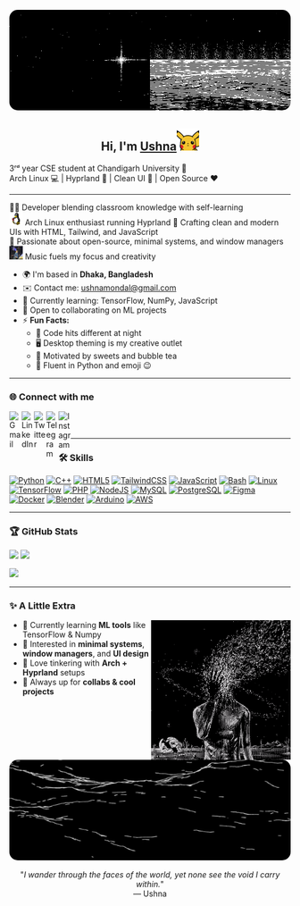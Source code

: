 <p align="center">
  <img src="https://raw.githubusercontent.com/not-Ushna/not-Ushna/main/void.gif" 
       width="100%" height="180px" 
       style="border-radius: 15px;" />
</p>

<h2 align="center">Hi, I'm <a href="https://github.com/not-Ushna">Ushna</a><img src="https://raw.githubusercontent.com/not-Ushna/not-Ushna/main/pikahello.gif" width="40px" height="40px"></h2>

3ʳᵈ year CSE student at Chandigarh University 🏫  
Arch Linux 💻 | Hyprland 🧠 | Clean UI 🎨 | Open Source ❤️

---

👩‍💻 Developer blending classroom knowledge with self-learning  
<img src="https://raw.githubusercontent.com/not-Ushna/not-Ushna/main/linux.gif" width="24px" height="24px"> Arch Linux enthusiast running Hyprland 
🎨 Crafting clean and modern UIs with HTML, Tailwind, and JavaScript  
🧠 Passionate about open-source, minimal systems, and window managers  
<img src="https://raw.githubusercontent.com/not-Ushna/not-Ushna/main/peace.gif" width="24px" height="24px"> Music fuels my focus and creativity

- 🌍 I'm based in **Dhaka, Bangladesh**  
- ✉️ Contact me: [ushnamondal@gmail.com](mailto:ushnamondal@gmail.com)  
- 🧠 Currently learning: TensorFlow, NumPy, JavaScript  
- 🤝 Open to collaborating on ML projects  
- ⚡ **Fun Facts:**  
  - 🌙 Code hits different at night  
  - 🖥️ Desktop theming is my creative outlet  
  - 🍰 Motivated by sweets and bubble tea  
  - 🐍 Fluent in Python and emoji 😉

---

### 🌐 Connect with me

<p align="left">
<a href="mailto:ushnamondal@gmail.com"><img align="left" alt="Gmail" width="22px" src="https://cdn.jsdelivr.net/npm/simple-icons@v3/icons/gmail.svg"/></a>
<a href="https://www.linkedin.com/in/ushnamondal" target="_blank"><img align="left" alt="LinkedIn" width="22px" src="https://cdn.jsdelivr.net/npm/simple-icons@v3/icons/linkedin.svg"/></a>
<a href="https://twitter.com/" target="_blank"><img align="left" alt="Twitter" width="22px" src="https://cdn.jsdelivr.net/npm/simple-icons@v3/icons/twitter.svg"/></a>
<a href="https://t.me/" target="_blank"><img align="left" alt="Telegram" width="22px" src="https://cdn.jsdelivr.net/npm/simple-icons@v3/icons/telegram.svg"/></a>
<a href="https://www.instagram.com/" target="_blank"><img align="left" alt="Instagram" width="22px" src="https://cdn.jsdelivr.net/npm/simple-icons@v3/icons/instagram.svg"/></a>
</p>

<br/>
<br/>

---

### 🛠️ Skills

<p align="left">
<a href="https://www.python.org/" target="_blank"><img src="https://raw.githubusercontent.com/danielcranney/readme-generator/main/public/icons/skills/python-colored.svg" width="36" height="36" alt="Python" /></a>
<a href="https://docs.microsoft.com/en-us/cpp/" target="_blank"><img src="https://raw.githubusercontent.com/danielcranney/readme-generator/main/public/icons/skills/cplusplus-colored.svg" width="36" height="36" alt="C++" /></a>
<a href="https://developer.mozilla.org/en-US/docs/Glossary/HTML5" target="_blank"><img src="https://raw.githubusercontent.com/danielcranney/readme-generator/main/public/icons/skills/html5-colored.svg" width="36" height="36" alt="HTML5" /></a>
<a href="https://tailwindcss.com/" target="_blank"><img src="https://raw.githubusercontent.com/danielcranney/readme-generator/main/public/icons/skills/tailwindcss-colored.svg" width="36" height="36" alt="TailwindCSS" /></a>
<a href="https://developer.mozilla.org/en-US/docs/Web/JavaScript" target="_blank"><img src="https://raw.githubusercontent.com/danielcranney/readme-generator/main/public/icons/skills/javascript-colored.svg" width="36" height="36" alt="JavaScript" /></a>
<a href="https://www.gnu.org/software/bash/" target="_blank"><img src="https://raw.githubusercontent.com/danielcranney/readme-generator/main/public/icons/skills/gnubash.svg" width="36" height="36" alt="Bash" /></a>
<a href="https://www.linux.org" target="_blank"><img src="https://raw.githubusercontent.com/danielcranney/readme-generator/main/public/icons/skills/linux-colored.svg" width="36" height="36" alt="Linux" /></a>
<a href="https://www.tensorflow.org/" target="_blank"><img src="https://raw.githubusercontent.com/danielcranney/readme-generator/main/public/icons/skills/tensorflow-colored.svg" width="36" height="36" alt="TensorFlow" /></a>
<a href="https://www.php.net/" target="_blank"><img src="https://raw.githubusercontent.com/danielcranney/readme-generator/main/public/icons/skills/php-colored.svg" width="36" height="36" alt="PHP" /></a>
<a href="https://nodejs.org/en/" target="_blank"><img src="https://raw.githubusercontent.com/danielcranney/readme-generator/main/public/icons/skills/nodejs-colored.svg" width="36" height="36" alt="NodeJS" /></a>
<a href="https://www.mysql.com/" target="_blank"><img src="https://raw.githubusercontent.com/danielcranney/readme-generator/main/public/icons/skills/mysql-colored.svg" width="36" height="36" alt="MySQL" /></a>
<a href="https://www.postgresql.org/" target="_blank"><img src="https://raw.githubusercontent.com/danielcranney/readme-generator/main/public/icons/skills/postgresql-colored.svg" width="36" height="36" alt="PostgreSQL" /></a>
<a href="https://www.figma.com/" target="_blank"><img src="https://raw.githubusercontent.com/danielcranney/readme-generator/main/public/icons/skills/figma-colored.svg" width="36" height="36" alt="Figma" /></a>
<a href="https://www.docker.com/" target="_blank"><img src="https://raw.githubusercontent.com/danielcranney/readme-generator/main/public/icons/skills/docker-colored.svg" width="36" height="36" alt="Docker" /></a>
<a href="https://www.blender.org/" target="_blank"><img src="https://raw.githubusercontent.com/danielcranney/readme-generator/main/public/icons/skills/blender-colored.svg" width="36" height="36" alt="Blender" /></a>
<a href="https://store.arduino.cc/" target="_blank"><img src="https://raw.githubusercontent.com/danielcranney/readme-generator/main/public/icons/skills/arduino-colored.svg" width="36" height="36" alt="Arduino" /></a>
<a href="https://aws.amazon.com" target="_blank"><img src="https://raw.githubusercontent.com/danielcranney/readme-generator/main/public/icons/skills/aws-colored-dark.svg" width="36" height="36" alt="AWS" /></a>
</p>

---

### 🏆 GitHub Stats

<p>
  <img height="180em" src="https://github-readme-stats.vercel.app/api?username=not-Ushna&show_icons=true&theme=dracula&hide_border=true&count_private=true" />
  <img height="180em" src="https://github-readme-streak-stats.herokuapp.com/?user=not-Ushna&theme=dracula&hide_border=true" />
</p>

<p>
  <img height="180em" src="https://github-readme-stats.vercel.app/api/top-langs/?username=not-Ushna&layout=compact&langs_count=8&theme=dracula&hide_border=true" />
</p>

---

### ✨ A Little Extra
<img align="right" alt="GIF" src="https://raw.githubusercontent.com/not-Ushna/not-Ushna/main/me%3F.gif" width="250"/>

- 🌱 Currently learning **ML tools** like TensorFlow & Numpy  
- 🧠 Interested in **minimal systems**, **window managers**, and **UI design**  
- 🧰 Love tinkering with **Arch + Hyprland** setups  
- 🫧 Always up for **collabs & cool projects**  


<p align="center">
  <img src="https://raw.githubusercontent.com/not-Ushna/not-Ushna/main/are%20you%20lost%3F.gif" 
       width="100%" height="180px" 
       style="border-radius: 15px;" />
</p>
<p align="center">
  "<em>I wander through the faces of the world, yet none see the void I carry within.</em>"<br/>
  — Ushna
</p>
